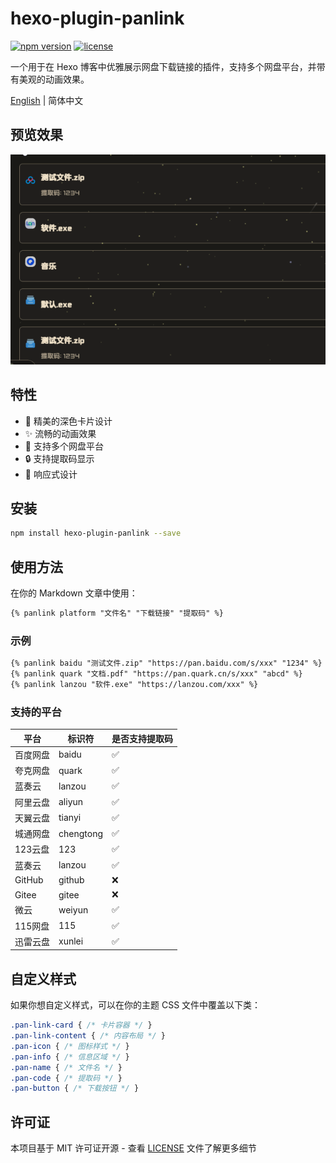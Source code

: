 # hexo-plugin-panlink

[![npm version](https://badge.fury.io/js/hexo-plugin-panlink.svg)](https://www.npmjs.com/package/hexo-plugin-panlink)
[![license](https://img.shields.io/github/license/sucooer/hexo-plugin-panlink)](https://github.com/sucooer/hexo-plugin-panlink/blob/main/LICENSE)

一个用于在 Hexo 博客中优雅展示网盘下载链接的插件，支持多个网盘平台，并带有美观的动画效果。

[English](./README_EN.md) | 简体中文

## 预览效果

![Preview](https://raw.githubusercontent.com/sucooer/hexo-plugin-panlink/main/assets/Preview/preview.gif)

## 特性

- 🎨 精美的深色卡片设计
- ✨ 流畅的动画效果
- 🎯 支持多个网盘平台
- 🔒 支持提取码显示
- 📱 响应式设计

## 安装

```bash
npm install hexo-plugin-panlink --save
```

## 使用方法

在你的 Markdown 文章中使用：

```markdown
{% panlink platform "文件名" "下载链接" "提取码" %}
```

### 示例

```markdown
{% panlink baidu "测试文件.zip" "https://pan.baidu.com/s/xxx" "1234" %}
{% panlink quark "文档.pdf" "https://pan.quark.cn/s/xxx" "abcd" %}
{% panlink lanzou "软件.exe" "https://lanzou.com/xxx" %}
```

### 支持的平台

| 平台 | 标识符 | 是否支持提取码 |
|-----|-------|-------------|
| 百度网盘 | baidu | ✅ |
| 夸克网盘 | quark | ✅ |
| 蓝奏云 | lanzou | ✅ |
| 阿里云盘 | aliyun | ✅ |
| 天翼云盘 | tianyi | ✅ |
| 城通网盘 | chengtong | ✅ |
| 123云盘 | 123 | ✅ |
| 蓝奏云 | lanzou | ✅ |
| GitHub | github | ❌ |
| Gitee | gitee | ❌ |
| 微云 | weiyun | ✅ |
| 115网盘 | 115 | ✅ |
| 迅雷云盘 | xunlei | ✅ |
## 自定义样式

如果你想自定义样式，可以在你的主题 CSS 文件中覆盖以下类：

```css
.pan-link-card { /* 卡片容器 */ }
.pan-link-content { /* 内容布局 */ }
.pan-icon { /* 图标样式 */ }
.pan-info { /* 信息区域 */ }
.pan-name { /* 文件名 */ }
.pan-code { /* 提取码 */ }
.pan-button { /* 下载按钮 */ }
```

## 许可证

本项目基于 MIT 许可证开源 - 查看 [LICENSE](LICENSE) 文件了解更多细节
